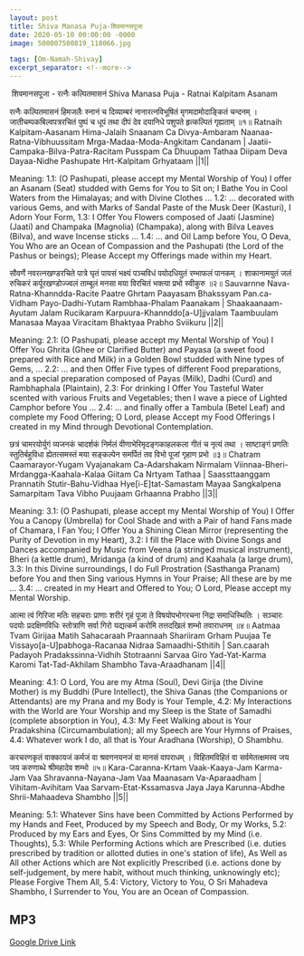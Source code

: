 ```yaml
---
layout: post
title: Shiva Manasa Puja-शिवमानसपूजा
date: 2020-05-10 00:00:00 -0000
image: 500007500819_118066.jpg

tags: [Om-Namah-Shivay]
excerpt_separator: <!--more-->
---
```


 <!--more-->

﻿
शिवमानसपूजा - रत्नैः कल्पितमासनं
Shiva Manasa Puja - Ratnai Kalpitam Asanam

रत्नैः कल्पितमासनं हिमजलैः स्नानं च दिव्याम्बरं
नानारत्नविभूषितं मृगमदामोदाङ्कितं चन्दनम् ।
जातीचम्पकबिल्वपत्ररचितं पुष्पं च धूपं तथा
दीपं देव दयानिधे पशुपते हृत्कल्पितं गृह्यताम् ॥१॥
Ratnaih Kalpitam-Aasanam Hima-Jalaih Snaanam Ca Divya-Ambaram
Naanaa-Ratna-Vibhuussitam Mrga-Madaa-Moda-Angkitam Candanam |
Jaatii-Campaka-Bilva-Patra-Racitam Pusspam Ca Dhuupam Tathaa
Diipam Deva Dayaa-Nidhe Pashupate Hrt-Kalpitam Grhyataam ||1||



Meaning:
1.1: (O Pashupati, please accept my Mental Worship of You) I offer an Asanam (Seat) studded with Gems for You to Sit on; I Bathe You in Cool Waters from the Himalayas; and with Divine Clothes ...
1.2: ... decorated with various Gems, and with Marks of Sandal Paste of the Musk Deer (Kasturi), I Adorn Your Form,
1.3: I Offer You Flowers composed of Jaati (Jasmine) (Jaati) and Champaka (Magnolia) (Champaka), along with Bilva Leaves (Bilva), and wave Incense sticks ...
1.4: ... and Oil Lamp before You, O Deva, You Who are an Ocean of Compassion and the Pashupati (the Lord of the Pashus or beings); Please Accept my Offerings made within my Heart.

सौवर्णे नवरत्नखण्डरचिते पात्रे घृतं पायसं
भक्ष्यं पञ्चविधं पयोदधियुतं रम्भाफलं पानकम् ।
शाकानामयुतं जलं रुचिकरं कर्पूरखण्डोज्ज्वलं
ताम्बूलं मनसा मया विरचितं भक्त्या प्रभो स्वीकुरु ॥२॥
Sauvarnne Nava-Ratna-Khanndda-Racite Paatre Ghrtam Paayasam
Bhakssyam Pan.ca-Vidham Payo-Dadhi-Yutam Rambhaa-Phalam Paanakam |
Shaakaanaam-Ayutam Jalam Rucikaram Karpuura-Khannddo[a-U]jjvalam
Taambuulam Manasaa Mayaa Viracitam Bhaktyaa Prabho Sviikuru ||2||

Meaning:
2.1: (O Pashupati, please accept my Mental Worship of You) I Offer You Ghrita (Ghee or Clarified Butter) and Payasa (a sweet food prepared with Rice and Milk) in a Golden Bowl studded with Nine types of Gems, ...
2.2: ... and then Offer Five types of different Food preparations, and a special preparation composed of Payas (Milk), Dadhi (Curd) and Rambhaphala (Plaintain),
2.3: For drinking I Offer You Tasteful Water scented with various Fruits and Vegetables; then I wave a piece of Lighted Camphor before You ...
2.4: ... and finally offer a Tambula (Betel Leaf) and complete my Food Offering; O Lord, please Accept my Food Offerings I created in my Mind through Devotional Contemplation.

छत्रं चामरयोर्युगं व्यजनकं चादर्शकं निर्मलं
वीणाभेरिमृदङ्गकाहलकला गीतं च नृत्यं तथा ।
साष्टाङ्गं प्रणतिः स्तुतिर्बहुविधा ह्येतत्समस्तं मया
सङ्कल्पेन समर्पितं तव विभो पूजां गृहाण प्रभो ॥३॥
Chatram Caamarayor-Yugam Vyajanakam Ca-Adarshakam Nirmalam
Viinnaa-Bheri-Mrdangga-Kaahala-Kalaa Giitam Ca Nrtyam Tathaa |
Saassttaanggam Prannatih Stutir-Bahu-Vidhaa Hye[i-E]tat-Samastam Mayaa
Sangkalpena Samarpitam Tava Vibho Puujaam Grhaanna Prabho ||3||

Meaning:
3.1: (O Pashupati, please accept my Mental Worship of You) I Offer You a Canopy (Umbrella) for Cool Shade and with a Pair of hand Fans made of Chamara, I Fan You; I Offer You a Shining Clean Mirror (representing the Purity of Devotion in my Heart),
3.2: I fill the Place with Divine Songs and Dances accompanied by Music from Veena (a stringed musical instrument), Bheri (a kettle drum), Mridanga (a kind of drum) and Kaahala (a large drum),
3.3: In this Divine surroundings, I do Full Prostration (Sasthanga Pranam) before You and then Sing various Hymns in Your Praise; All these are by me ...
3.4: ... created in my Heart and Offered to You; O Lord, Please accept my Mental Worship.

आत्मा त्वं गिरिजा मतिः सहचराः प्राणाः शरीरं गृहं
पूजा ते विषयोपभोगरचना निद्रा समाधिस्थितिः ।
सञ्चारः पदयोः प्रदक्षिणविधिः स्तोत्राणि सर्वा गिरो
यद्यत्कर्म करोमि तत्तदखिलं शम्भो तवाराधनम् ॥४॥
Aatmaa Tvam Girijaa Matih Sahacaraah Praannaah Shariiram Grham
Puujaa Te Vissayo[a-U]pabhoga-Racanaa Nidraa Samaadhi-Sthitih |
San.caarah Padayoh Pradakssinna-Vidhih Stotraanni Sarvaa Giro
Yad-Yat-Karma Karomi Tat-Tad-Akhilam Shambho Tava-Araadhanam ||4||

Meaning:
4.1: O Lord, You are my Atma (Soul), Devi Girija (the Divine Mother) is my Buddhi (Pure Intellect), the Shiva Ganas (the Companions or Attendants) are my Prana and my Body is Your Temple,
4.2: My Interactions with the World are Your Worship and my Sleep is the State of Samadhi (complete absorption in You),
4.3: My Feet Walking about is Your Pradakshina (Circumambulation); all my Speech are Your Hymns of Praises,
4.4: Whatever work I do, all that is Your Aradhana (Worship), O Shambhu.

करचरणकृतं वाक्कायजं कर्मजं वा
श्रवणनयनजं वा मानसं वापराधम् ।
विहितमविहितं वा सर्वमेतत्क्षमस्व
जय जय करुणाब्धे श्रीमहादेव शम्भो ॥५॥
Kara-Caranna-Krtam Vaak-Kaaya-Jam Karma-Jam Vaa
Shravanna-Nayana-Jam Vaa Maanasam Va-Aparaadham |
Vihitam-Avihitam Vaa Sarvam-Etat-Kssamasva
Jaya Jaya Karunna-Abdhe Shrii-Mahaadeva Shambho ||5||

Meaning:
5.1: Whatever Sins have been Committed by Actions Performed by my Hands and Feet, Produced by my Speech and Body, Or my Works,
5.2: Produced by my Ears and Eyes, Or Sins Committed by my Mind (i.e. Thoughts),
5.3: While Performing Actions which are Prescribed (i.e. duties prescribed by tradition or allotted duties in one's station of life), As Well as All other Actions which are Not explicitly Prescribed (i.e. actions done by self-judgement, by mere habit, without much thinking, unknowingly etc); Please Forgive Them All,
5.4: Victory, Victory to You, O Sri Mahadeva Shambho, I Surrender to You, You are an Ocean of Compassion.


## MP3

[Google Drive Link][Google Drive Link]

[Google Drive Link]: https://drive.google.com/file/d/1uunrnTw6Zezsd060FsHouVlnC-xi-GqB/view?usp=sharing

